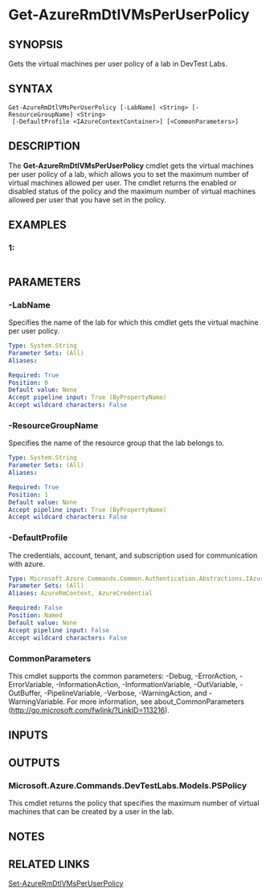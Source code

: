 ﻿---
external help file: Microsoft.Azure.Commands.DevTestLabs.dll-Help.xml
Module Name: AzureRM.DevTestLabs
ms.assetid: 5029179A-99A5-4350-A8E5-D15ABA59CC93
online version:
schema: 2.0.0
content_git_url: https://github.com/Azure/azure-powershell/blob/preview/src/ResourceManager/DevTestLabs/Commands.DevTestLabs/help/Get-AzureRmDtlVMsPerUserPolicy.md
original_content_git_url: https://github.com/Azure/azure-powershell/blob/preview/src/ResourceManager/DevTestLabs/Commands.DevTestLabs/help/Get-AzureRmDtlVMsPerUserPolicy.md
---

# Get-AzureRmDtlVMsPerUserPolicy

## SYNOPSIS
Gets the virtual machines per user policy of a lab in DevTest Labs.

## SYNTAX

```
Get-AzureRmDtlVMsPerUserPolicy [-LabName] <String> [-ResourceGroupName] <String>
 [-DefaultProfile <IAzureContextContainer>] [<CommonParameters>]
```

## DESCRIPTION
The **Get-AzureRmDtlVMsPerUserPolicy** cmdlet gets the virtual machines per user policy of a lab, which allows you to set the maximum number of virtual machines allowed per user.
The cmdlet returns the enabled or disabled status of the policy and the maximum number of virtual machines allowed per user that you have set in the policy.

## EXAMPLES

### 1:
```

```

## PARAMETERS

### -LabName
Specifies the name of the lab for which this cmdlet gets the virtual machine per user policy.

```yaml
Type: System.String
Parameter Sets: (All)
Aliases: 

Required: True
Position: 0
Default value: None
Accept pipeline input: True (ByPropertyName)
Accept wildcard characters: False
```

### -ResourceGroupName
Specifies the name of the resource group that the lab belongs to.

```yaml
Type: System.String
Parameter Sets: (All)
Aliases: 

Required: True
Position: 1
Default value: None
Accept pipeline input: True (ByPropertyName)
Accept wildcard characters: False
```

### -DefaultProfile
The credentials, account, tenant, and subscription used for communication with azure.

```yaml
Type: Microsoft.Azure.Commands.Common.Authentication.Abstractions.IAzureContextContainer
Parameter Sets: (All)
Aliases: AzureRmContext, AzureCredential

Required: False
Position: Named
Default value: None
Accept pipeline input: False
Accept wildcard characters: False
```

### CommonParameters
This cmdlet supports the common parameters: -Debug, -ErrorAction, -ErrorVariable, -InformationAction, -InformationVariable, -OutVariable, -OutBuffer, -PipelineVariable, -Verbose, -WarningAction, and -WarningVariable. For more information, see about_CommonParameters (http://go.microsoft.com/fwlink/?LinkID=113216).

## INPUTS

## OUTPUTS

### Microsoft.Azure.Commands.DevTestLabs.Models.PSPolicy
This cmdlet returns the policy that specifies the maximum number of virtual machines that can be created by a user in the lab.

## NOTES

## RELATED LINKS

[Set-AzureRmDtlVMsPerUserPolicy](./Set-AzureRmDtlVMsPerUserPolicy.md)


